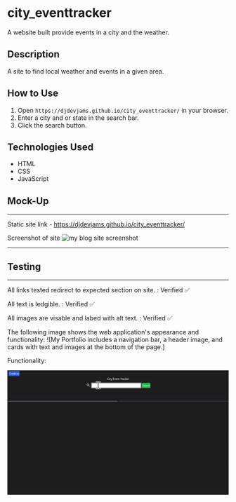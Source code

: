 # city_eventtracker
A website built provide events in a city and the weather.

## Description
A site to find local weather and events in a given area. 

## How to Use
1. Open `https://djdevjams.github.io/city_eventtracker/` in your browser.
2. Enter a city and or state in the search bar.
3. Click the search button.


## Technologies Used
- HTML
- CSS
- JavaScript



## Mock-Up

----

Static site link - https://djdevjams.github.io/city_eventtracker/

Screenshot of site
<img src="./assets/images/djdevjams.github.io_city_eventtracker.phg" alt="my blog site screenshot">

----


## Testing
---
All links tested redirect to expected section on site. : Verified ✅

All text is ledgible. : Verified ✅
>
All images are visable and labed with alt text. : Verified ✅

The following image shows the web application's appearance and functionality:
![My Portfolio includes a navigation bar, a header image, and cards with text and images at the bottom of the page.]

Functionality:

<img src="./assets/images/city_eventtracker.gif" alt="function test for site">